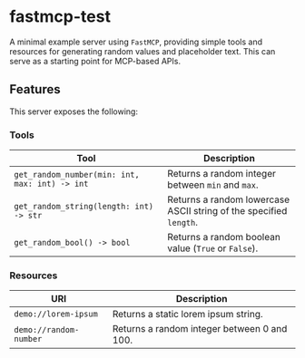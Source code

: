 # fastmcp-test

A minimal example server using `FastMCP`, providing simple tools and resources for generating random values and placeholder text. This can serve as a starting point for MCP-based APIs.

## Features

This server exposes the following:

### Tools

| Tool | Description |
|------|-------------|
| `get_random_number(min: int, max: int) -> int` | Returns a random integer between `min` and `max`. |
| `get_random_string(length: int) -> str` | Returns a random lowercase ASCII string of the specified `length`. |
| `get_random_bool() -> bool` | Returns a random boolean value (`True` or `False`). |

### Resources

| URI | Description |
|-----|-------------|
| `demo://lorem-ipsum` | Returns a static lorem ipsum string. |
| `demo://random-number` | Returns a random integer between 0 and 100. |

